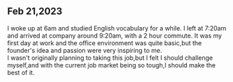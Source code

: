 ## Feb 21,2023
I woke up at 6am and studied English vocabulary for a while.
I left at 7:20am and arrived at company around 9:20am, with a 2 hour commute. 
It was my first day at work and the office environment was quite basic,but the founder's idea and passion were very inspiring to me.  
I wasn't originally planning to  taking this job,but I felt I should challenge myself,and with the current job market being so tough,I should make the best of it.